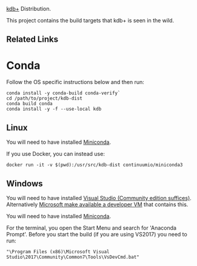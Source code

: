 [kdb+](https://kx.com) Distribution.

This project contains the build targets that kdb+ is seen in the wild.

## Related Links

# Conda

Follow the OS specific instructions below and then run:

    conda install -y conda-build conda-verify`
    cd /path/to/project/kdb-dist
    conda build conda
    conda install -y -f --use-local kdb

## Linux

You will need to have installed [Miniconda](https://conda.io/miniconda.html).

If you use Docker, you can instead use:

    docker run -it -v $(pwd):/usr/src/kdb-dist continuumio/miniconda3

## Windows

You will need to have installed [Visual Studio (Community edition suffices)](https://visualstudio.microsoft.com/vs/).  Alternatively [Microsoft make available a developer VM](https://developer.microsoft.com/en-us/windows/downloads/virtual-machines) that contains this.

You will need to have installed [Miniconda](https://conda.io/miniconda.html).

For the terminal, you open the Start Menu and search for 'Anaconda Prompt'.  Before you start the build (if you are using VS2017) you need to run:

    "\Program Files (x86)\Microsoft Visual Studio\2017\Community\Common7\Tools\VsDevCmd.bat"
